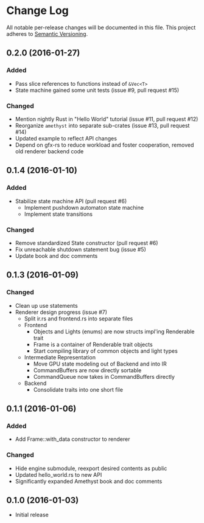 # Change Log

All notable per-release changes will be documented in this file. This project
adheres to [Semantic Versioning][sv].

[sv]: http://semver.org/

## 0.2.0 (2016-01-27)

### Added
* Pass slice references to functions instead of `&Vec<T>`
* State machine gained some unit tests (issue #9, pull request #15)

### Changed
* Mention nightly Rust in "Hello World" tutorial (issue #11, pull request #12)
* Reorganize `amethyst` into separate sub-crates (issue #13, pull request #14)
* Updated example to reflect API changes
* Depend on gfx-rs to reduce workload and foster cooperation, removed old
  renderer backend code

## 0.1.4 (2016-01-10)

### Added
* Stabilize state machine API (pull request #6)
  * Implement pushdown automaton state machine
  * Implement state transitions

### Changed
* Remove standardized State constructor (pull request #6)
* Fix unreachable shutdown statement bug (issue #5)
* Update book and doc comments

## 0.1.3 (2016-01-09)

### Changed
* Clean up use statements
* Renderer design progress (issue #7)
  * Split ir.rs and frontend.rs into separate files
  * Frontend
    * Objects and Lights (enums) are now structs impl'ing Renderable trait
    * Frame is a container of Renderable trait objects
    * Start compiling library of common objects and light types
  * Intermediate Representation
    * Move GPU state modeling out of Backend and into IR
    * CommandBuffers are now directly sortable
    * CommandQueue now takes in CommandBuffers directly
  * Backend
    * Consolidate traits into one short file

## 0.1.1 (2016-01-06)

### Added
* Add Frame::with_data constructor to renderer

### Changed
* Hide engine submodule, reexport desired contents as public
* Updated hello_world.rs to new API
* Significantly expanded Amethyst book and doc comments

## 0.1.0 (2016-01-03)

* Initial release
